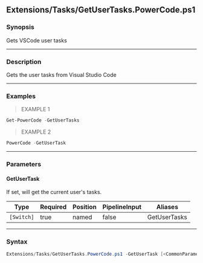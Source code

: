 Extensions/Tasks/GetUserTasks.PowerCode.ps1
-------------------------------------------




### Synopsis
Gets VSCode user tasks



---


### Description

Gets the user tasks from Visual Studio Code



---


### Examples
> EXAMPLE 1

```PowerShell
Get-PowerCode -GetUserTasks
```
> EXAMPLE 2

```PowerShell
PowerCode -GetUserTask
```


---


### Parameters
#### **GetUserTask**

If set, will get the current user's tasks.






|Type      |Required|Position|PipelineInput|Aliases     |
|----------|--------|--------|-------------|------------|
|`[Switch]`|true    |named   |false        |GetUserTasks|





---


### Syntax
```PowerShell
Extensions/Tasks/GetUserTasks.PowerCode.ps1 -GetUserTask [<CommonParameters>]
```
